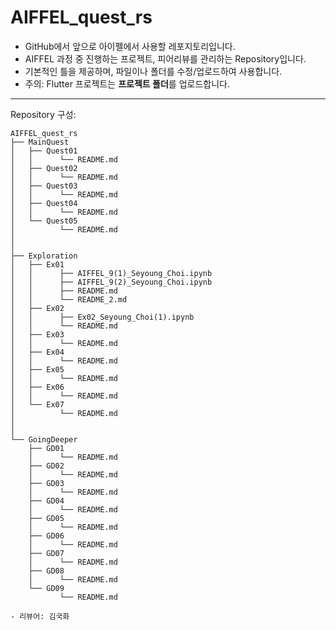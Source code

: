 # AIFFEL_quest_rs

* GitHub에서 앞으로 아이펠에서 사용할 레포지토리입니다.
* AIFFEL 과정 중 진행하는 프로젝트, 피어리뷰를 관리하는 Repository입니다.
* 기본적인 틀을 제공하며, 파일이나 폴더를 수정/업로드하여 사용합니다.
* 주의: Flutter 프로젝트는 **프로젝트 폴더**를 업로드합니다.
---
Repository 구성:


```
AIFFEL_quest_rs
├── MainQuest
│   ├── Quest01
│   │      └── README.md
│   ├── Quest02
│   │      └── README.md
│   ├── Quest03
│   │      └── README.md
│   ├── Quest04
│   │      └── README.md
│   └── Quest05
│          └── README.md
│
│
├── Exploration
│   ├── Ex01
│   │      ├── AIFFEL_9(1)_Seyoung_Choi.ipynb
│   │      ├── AIFFEL_9(2)_Seyoung_Choi.ipynb
│   │      ├── README.md
│   │      └── README_2.md
│   ├── Ex02
│   │      ├── Ex02_Seyoung_Choi(1).ipynb
│   │      └── README.md
│   ├── Ex03
│   │      └── README.md
│   ├── Ex04
│   │      └── README.md
│   ├── Ex05
│   │      └── README.md
│   ├── Ex06
│   │      └── README.md
│   └── Ex07
│          └── README.md
│
│
└── GoingDeeper
    ├── GD01
    │      └── README.md
    ├── GD02
    │      └── README.md
    ├── GD03
    │      └── README.md
    ├── GD04
    │      └── README.md
    ├── GD05
    │      └── README.md
    ├── GD06
    │      └── README.md
    ├── GD07
    │      └── README.md
    ├── GD08
    │      └── README.md
    └── GD09
           └── README.md

- 리뷰어: 김국화
```
